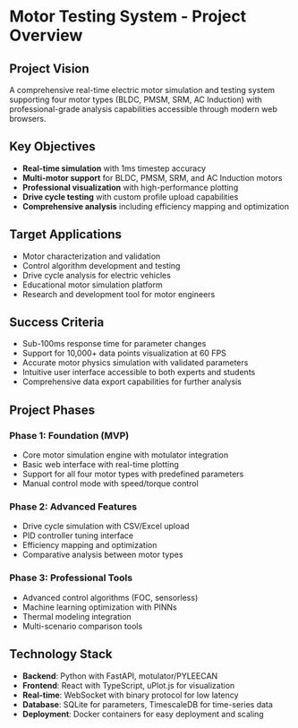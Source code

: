 # Motor Testing System - Project Overview

## Project Vision
A comprehensive real-time electric motor simulation and testing system supporting four motor types (BLDC, PMSM, SRM, AC Induction) with professional-grade analysis capabilities accessible through modern web browsers.

## Key Objectives
- **Real-time simulation** with 1ms timestep accuracy
- **Multi-motor support** for BLDC, PMSM, SRM, and AC Induction motors
- **Professional visualization** with high-performance plotting
- **Drive cycle testing** with custom profile upload capabilities
- **Comprehensive analysis** including efficiency mapping and optimization

## Target Applications
- Motor characterization and validation
- Control algorithm development and testing
- Drive cycle analysis for electric vehicles
- Educational motor simulation platform
- Research and development tool for motor engineers

## Success Criteria
- Sub-100ms response time for parameter changes
- Support for 10,000+ data points visualization at 60 FPS
- Accurate motor physics simulation with validated parameters
- Intuitive user interface accessible to both experts and students
- Comprehensive data export capabilities for further analysis

## Project Phases

### Phase 1: Foundation (MVP)
- Core motor simulation engine with motulator integration
- Basic web interface with real-time plotting
- Support for all four motor types with predefined parameters
- Manual control mode with speed/torque control

### Phase 2: Advanced Features
- Drive cycle simulation with CSV/Excel upload
- PID controller tuning interface
- Efficiency mapping and optimization
- Comparative analysis between motor types

### Phase 3: Professional Tools
- Advanced control algorithms (FOC, sensorless)
- Machine learning optimization with PINNs
- Thermal modeling integration
- Multi-scenario comparison tools

## Technology Stack
- **Backend**: Python with FastAPI, motulator/PYLEECAN
- **Frontend**: React with TypeScript, uPlot.js for visualization
- **Real-time**: WebSocket with binary protocol for low latency
- **Database**: SQLite for parameters, TimescaleDB for time-series data
- **Deployment**: Docker containers for easy deployment and scaling
